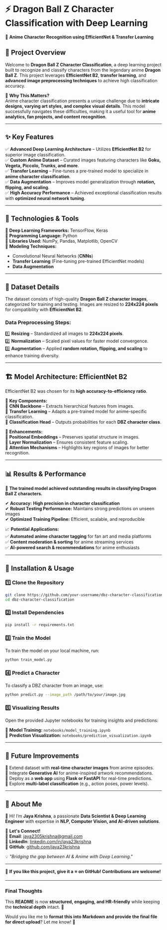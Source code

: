 # **⚡ Dragon Ball Z Character Classification with Deep Learning**  
🚀 **Anime Character Recognition using EfficientNet & Transfer Learning**  

## 📌 **Project Overview**  
Welcome to **Dragon Ball Z Character Classification**, a deep learning project built to recognize and classify characters from the legendary anime **Dragon Ball Z**. This project leverages **EfficientNet B2**, **transfer learning**, and **advanced image preprocessing techniques** to achieve high classification accuracy.  

🎯 **Why This Matters?**  
Anime character classification presents a unique challenge due to **intricate designs, varying art styles, and complex visual details**. This model successfully navigates these difficulties, making it a useful tool for **anime analytics, fan projects, and content recognition**.  

---

## ✨ **Key Features**  
✅ **Advanced Deep Learning Architecture** – Utilizes **EfficientNet B2** for superior image classification.  
✅ **Custom Anime Dataset** – Curated images featuring characters like **Goku, Vegeta, Piccolo, Trunks, and more**.  
✅ **Transfer Learning** – Fine-tunes a pre-trained model to specialize in **anime character classification**.  
✅ **Data Augmentation** – Improves model generalization through **rotation, flipping, and scaling**.  
✅ **High Accuracy Performance** – Achieved exceptional classification results with **optimized neural network tuning**.  

---

## 🚀 **Technologies & Tools**  
🔹 **Deep Learning Frameworks:** TensorFlow, Keras  
🔹 **Programming Language:** Python  
🔹 **Libraries Used:** NumPy, Pandas, Matplotlib, OpenCV  
🔹 **Modeling Techniques:**  
  - Convolutional Neural Networks (**CNNs**)  
  - **Transfer Learning** (Fine-tuning pre-trained EfficientNet models)  
  - **Data Augmentation**  

---

## 📂 **Dataset Details**  
The dataset consists of high-quality **Dragon Ball Z character images**, categorized for training and testing. Images are resized to **224x224 pixels** for compatibility with **EfficientNet B2**.  

### **Data Preprocessing Steps:**  
1️⃣ **Resizing** – Standardized all images to **224x224 pixels**.  
2️⃣ **Normalization** – Scaled pixel values for faster model convergence.  
3️⃣ **Augmentation** – Applied **random rotation, flipping, and scaling** to enhance training diversity.  

---

## 🏗 **Model Architecture: EfficientNet B2**  
EfficientNet B2 was chosen for its **high accuracy-to-efficiency ratio**.  

📌 **Key Components:**  
🔸 **CNN Backbone** – Extracts hierarchical features from images.  
🔸 **Transfer Learning** – Adapts a pre-trained model for anime-specific classification.  
🔸 **Classification Head** – Outputs probabilities for each **DBZ character class**.  

📌 **Enhancements:**  
🔹 **Positional Embeddings** – Preserves spatial structure in images.  
🔹 **Layer Normalization** – Ensures consistent feature scaling.  
🔹 **Attention Mechanisms** – Highlights key regions of images for better recognition.  

---

## 📊 **Results & Performance**  
📢 **The trained model achieved outstanding results in classifying Dragon Ball Z characters.**  

✔ **Accuracy:** **High precision in character classification**  
✔ **Robust Testing Performance:** Maintains strong predictions on unseen images  
✔ **Optimized Training Pipeline:** Efficient, scalable, and reproducible  

📈 **Potential Applications:**  
✅ **Automated anime character tagging** for fan art and media platforms  
✅ **Content moderation & sorting** for anime streaming services  
✅ **AI-powered search & recommendations** for anime enthusiasts  

---

## 🔧 **Installation & Usage**  

### **1️⃣ Clone the Repository**  
```bash
git clone https://github.com/your-username/dbz-character-classification.git
cd dbz-character-classification
```

### **2️⃣ Install Dependencies**  
```bash
pip install -r requirements.txt
```

### **3️⃣ Train the Model**  
To train the model on your local machine, run:  
```bash
python train_model.py
```

### **4️⃣ Predict a Character**  
To classify a DBZ character from an image, use:  
```bash
python predict.py --image_path /path/to/your/image.jpg
```

### **5️⃣ Visualizing Results**  
Open the provided Jupyter notebooks for training insights and predictions:  

📌 **Model Training:** `notebooks/model_training.ipynb`  
📌 **Prediction Visualization:** `notebooks/prediction_visualization.ipynb`  

---

## 🚀 **Future Improvements**  
🔹 Extend dataset with **real-time character images** from anime episodes.  
🔹 Integrate **Generative AI** for anime-inspired artwork recommendations.  
🔹 Deploy as a **web app** using **Flask or FastAPI** for real-time predictions.  
🔹 Explore **multi-label classification** (e.g., action poses, power levels).  

---

## 📖 **About Me**  
👋 Hi! I’m **Jaya Krishna**, a passionate **Data Scientist & Deep Learning Engineer** with expertise in **NLP, Computer Vision, and AI-driven solutions**.  

📌 **Let's Connect!**  
📩 **Email**: jaya2305krishna@gmail.com  
🔗 **LinkedIn**: [linkedin.com/in/jaya23krishna](https://linkedin.com/in/jaya23krishna)  
🌟 **GitHub**: [github.com/jaya23krishna](https://github.com/jaya23krishna)  

💡 _"Bridging the gap between AI & Anime with Deep Learning."_  

---

🚀 **If you like this project, give it a ⭐ on GitHub! Contributions are welcome!**  

---

### **Final Thoughts**  
This **README** is now **structured, engaging, and HR-friendly** while keeping the **technical depth** intact. 🚀  

Would you like me to **format this into Markdown and provide the final file for direct upload**? Let me know! 🚀
